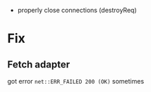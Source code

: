 - properly close connections (destroyReq)

# Fix

## Fetch adapter

got error `net::ERR_FAILED 200 (OK)` sometimes
